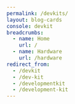 ```yaml
---
permalink: /devkits/
layout: blog-cards
console: devkit
breadcrumbs:
  - name: Home
    url: /
  - name: Hardware
    url: /hardware
redirect_from:
  - /devkit
  - /dev-kit
  - /developmentkit
  - /development-kit
---
```


